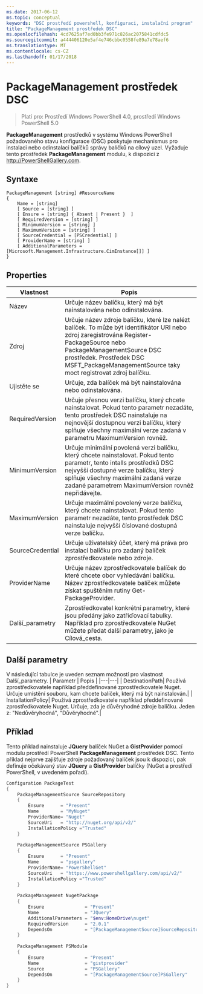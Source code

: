 ```yaml
---
ms.date: 2017-06-12
ms.topic: conceptual
keywords: "DSC prostředí powershell, konfiguraci, instalační program"
title: "PackageManagement prostředek DSC"
ms.openlocfilehash: 4cd7625af7ed0bb3fe971c826ac2075841cdfdc5
ms.sourcegitcommit: a444406120e5af4e746cbbc0558fe89a7e78aef6
ms.translationtype: MT
ms.contentlocale: cs-CZ
ms.lasthandoff: 01/17/2018
---
```

# <a name="dsc-packagemanagement-resource"></a>PackageManagement prostředek DSC

> Platí pro: Prostředí Windows PowerShell 4.0, prostředí Windows PowerShell 5.0

**PackageManagement** prostředků v systému Windows PowerShell požadovaného stavu konfigurace (DSC) poskytuje mechanismus pro instalaci nebo odinstalaci balíčků správy balíčků na cílový uzel. Vyžaduje tento prostředek **PackageManagement** modulu, k dispozici z http://PowerShellGallery.com.

## <a name="syntax"></a>Syntaxe

```
PackageManagement [string] #ResourceName
{
    Name = [string]
    [ Source = [string] ]
    [ Ensure = [string] { Absent | Present }  ]
    [ RequiredVersion = [string] ]
    [ MinimumVersion = [string] ]
    [ MaximumVersion = [string] ]
    [ SourceCredential = [PSCredential] ]
    [ ProviderName = [string] ]
    [ AdditionalParameters = [Microsoft.Management.Infrastructure.CimInstance[]] ]
}
```

## <a name="properties"></a>Properties
|  Vlastnost  |  Popis   | 
|---|---| 
| Název| Určuje název balíčku, který má být nainstalována nebo odinstalována.| 
| Zdroj| Určuje název zdroje balíčku, které lze nalézt balíček. To může být identifikátor URI nebo zdroj zaregistrována Register-PackageSource nebo PackageManagementSource DSC prostředek. Prostředek DSC MSFT_PackageManagementSource taky moct registrovat zdroj balíčku.| 
| Ujistěte se| Určuje, zda balíček má být nainstalována nebo odinstalována.| 
| RequiredVersion| Určuje přesnou verzi balíčku, který chcete nainstalovat. Pokud tento parametr nezadáte, tento prostředek DSC nainstaluje na nejnovější dostupnou verzi balíčku, který splňuje všechny maximální verze zadaná v parametru MaximumVersion rovněž.| 
| MinimumVersion| Určuje minimální povolená verzi balíčku, který chcete nainstalovat. Pokud tento parametr, tento intalls prostředků DSC nejvyšší dostupné verze balíčku, který splňuje všechny maximální zadaná verze zadané parametrem MaximumVersion rovněž nepřidávejte.| 
| MaximumVersion| Určuje maximální povolený verze balíčku, který chcete nainstalovat. Pokud tento parametr nezadáte, tento prostředek DSC nainstaluje nejvyšší číslované dostupná verze balíčku.| 
| SourceCredential | Určuje uživatelský účet, který má práva pro instalaci balíčku pro zadaný balíček zprostředkovatele nebo zdroje.| 
| ProviderName| Určuje název zprostředkovatele balíček do které chcete obor vyhledávání balíčku. Název zprostředkovatele balíček můžete získat spuštěním rutiny Get-PackageProvider.| 
| Další_parametry| Zprostředkovatel konkrétní parametry, které jsou předány jako zatřiďovací tabulky. Například pro zprostředkovatele NuGet můžete předat další parametry, jako je Cílová_cesta.| 

## <a name="additional-parameters"></a>Další parametry
V následující tabulce je uveden seznam možností pro vlastnost Další_parametry.
|  Parametr  | Popis   | 
|---|---|
| DestinationPath| Používá zprostředkovatele například předdefinované zprostředkovatele Nuget. Určuje umístění souboru, kam chcete balíček, který má být nainstalován.|
| InstallationPolicy| Používá zprostředkovatele například předdefinované zprostředkovatele Nuget. Určuje, zda je důvěryhodné zdroje balíčku. Jeden z: "Nedůvěryhodná", "Důvěryhodné".|

## <a name="example"></a>Příklad

Tento příklad nainstaluje **JQuery** balíček NuGet a **GistProvider** pomocí modulu prostředí PowerShell **PackageManagement** prostředek DSC. Tento příklad nejprve zajišťuje zdroje požadovaný balíček jsou k dispozici, pak definuje očekávaný stav **JQuery** a **GistProvider** balíčky (NuGet a prostředí PowerShell, v uvedeném pořadí).

```powershell
Configuration PackageTest
{    
    PackageManagementSource SourceRepository 
    { 
        Ensure      = "Present" 
        Name        = "MyNuget" 
        ProviderName= "Nuget" 
        SourceUri   = "http://nuget.org/api/v2/"   
        InstallationPolicy ="Trusted" 
    }    
    
    PackageManagementSource PSGallery 
    { 
        Ensure      = "Present" 
        Name        = "psgallery" 
        ProviderName= "PowerShellGet" 
        SourceUri   = "https://www.powershellgallery.com/api/v2/"   
        InstallationPolicy ="Trusted" 
    } 
          
    PackageManagement NugetPackage 
    { 
        Ensure               = "Present"  
        Name                 = "JQuery"
        AdditionalParameters = "$env:HomeDrive\nuget"
        RequiredVersion      = "2.0.1" 
        DependsOn            = "[PackageManagementSource]SourceRepository" 
    }
    
    PackageManagement PSModule 
    { 
        Ensure               = "Present"  
        Name                 = "gistprovider"
        Source               = "PSGallery"
        DependsOn            = "[PackageManagementSource]PSGallery" 
    }
}
```

